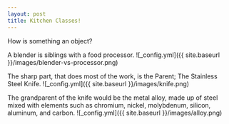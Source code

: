 ```yaml
---
layout: post
title: Kitchen Classes!
---
```

How is something an object? 

A blender is siblings with a food processor.
![_config.yml]({{ site.baseurl }}/images/blender-vs-processor.png)

The sharp part, that does most of the work, is the Parent; The Stainless Steel Knife. 
![_config.yml]({{ site.baseurl }}/images/knife.png)

The grandparent of the knife would be the metal alloy, made up of steel mixed with elements such as chromium, nickel, molybdenum, silicon, aluminum, and carbon.
![_config.yml]({{ site.baseurl }}/images/alloy.png)

